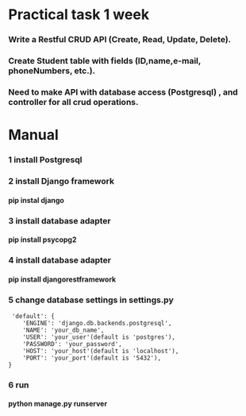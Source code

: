 # Practical task 1 week
### Write a Restful CRUD API (Create, Read, Update, Delete).
### Create Student table with fields (ID,name,e-mail, phoneNumbers, etc.). 
### Need to make API with database access (Postgresql) , and controller for all crud operations.

# Manual
### 1 install Postgresql
### 2 install Django framework
#### pip instal django
### 3 install database adapter
#### pip install psycopg2
### 4 install database adapter
#### pip install djangorestframework 
### 5 change database settings in settings.py
     'default': {
        'ENGINE': 'django.db.backends.postgresql',
        'NAME': 'your_db_name',
        'USER': 'your_user'(default is 'postgres'),
        'PASSWORD': 'your_password',
        'HOST': 'your_host'(default is 'localhost'),
        'PORT': 'your_port'(default is '5432'),
    }
### 6 run
#### python manage.py runserver

